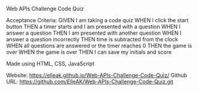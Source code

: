 Web APIs Challenge Code Quiz

Acceptance Criteria:
GIVEN I am taking a code quiz
WHEN I click the start button
THEN a timer starts and I am presented with a question
WHEN I answer a question
THEN I am presented with another question
WHEN I answer a question incorrectly
THEN time is subtracted from the clock
WHEN all questions are answered or the timer reaches 0
THEN the game is over
WHEN the game is over
THEN I can save my initials and score

Made using HTML, CSS, JavaScript

Website: https://elleak.github.io/Web-APIs-Challenge-Code-Quiz/
Github URL: https://github.com/ElleAK/Web-APIs-Challenge-Code-Quiz.git

